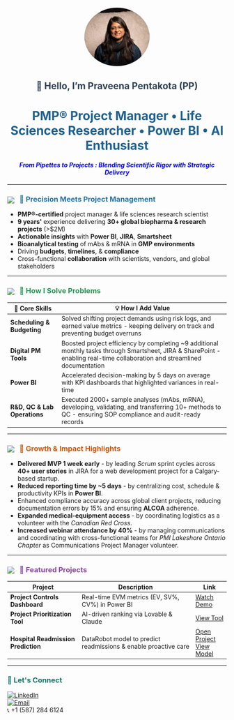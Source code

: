 <p align="center">
  <img src="./assets/headshot.jpg" alt="Praveena Headshot" width="150" style="border-radius:50%;"/>
</p>

<h2 align="center" style="color:#2E4053;">👋 Hello, I’m Praveena Pentakota (PP) </h2>

<h1 align="center" style="color:#1F618D;">
  PMP® Project Manager</strong> • Life Sciences Researcher • Power BI • AI Enthusiast 
</h1>

<h4 align="center">
  <font color="blue">
    <em>From Pipettes to Projects : Blending Scientific Rigor with Strategic Delivery</em>
  </font>
</h4>

---

<h3 style="color:#2874A6;">
  <img src="https://media.giphy.com/media/l4pTfx2qLszoacZRS/giphy.gif" width="30" style="vertical-align:middle; margin-right:8px;"/>
  🌟 Precision Meets Project Management
</h3>

- **PMP®-certified** project manager & life sciences research scientist  
- **9 years'** experience delivering **30+ global biopharma & research projects** (>$2M)  
- **Actionable insights** with **Power BI**, **JIRA**, **Smartsheet**  
- **Bioanalytical testing** of mAbs & mRNA in **GMP environments**  
- Driving **budgets**, **timelines**, & **compliance**
- Cross-functional **collaboration** with scientists, vendors, and global stakeholders

---

<h3 style="color:#239B56;">
  <img src="https://media.giphy.com/media/3o6ZsYvQf8UzCrpS16/giphy.gif" width="30" style="vertical-align:middle; margin-right:8px;"/>
  🚀 How I Solve Problems
</h3>

| 🔧 Core Skills                  | 💡 How I Add Value                          |
|---------------------------------|---------------------------------------------|
| **Scheduling & Budgeting** | Solved shifting project demands using risk logs, and earned value metrics - keeping delivery on track and preventing budget overruns |
| **Digital PM Tools**             | Boosted project efficiency by completing ~9 additional monthly tasks through Smartsheet, JIRA & SharePoint - enabling real-time collaboration and streamlined documentation |
| **Power BI**                     | Accelerated decision-making by 5 days on average with KPI dashboards that highlighted variances in real-time |
| **R&D, QC & Lab Operations**     | Executed 2000+ sample analyses (mAbs, mRNA), developing, validating, and transferring 10+ methods to QC - ensuring SOP compliance and audit-ready records |

---

<h3 style="color:#D35400;">
  <img src="https://media.giphy.com/media/xUPGcl3ijlzLm8BMBi/giphy.gif" width="30" style="vertical-align:middle; margin-right:8px;"/>
  🌱 Growth & Impact Highlights
</h3>

- **Delivered MVP 1 week early** - by leading *Scrum* sprint cycles across **40+ user stories** in JIRA for a web development project for a Calgary-based startup.  
- **Reduced reporting time by ~5 days** - by centralizing cost, schedule & productivity KPIs in **Power BI**.  
- Enhanced compliance accuracy across global client projects, reducing documentation errors by 15% and ensuring **ALCOA** adherence.   
- **Expanded medical-equipment access** - by coordinating logistics as a volunteer with the *Canadian Red Cross*.  
- **Increased webinar attendance by 40%** - by managing communications and coordinating with cross-functional teams for *PMI Lakeshore Ontario Chapter* as Communications Project Manager volunteer.

---

<h3 style="color:#8E44AD;">
  <img src="https://media.giphy.com/media/3oKIPnAiaMCws8nOsE/giphy.gif" width="30" style="vertical-align:middle; margin-right:8px;"/>
  🧪 Featured Projects
</h3>

| Project | Description | Link |
|---------|-------------|------|
| **Project Controls Dashboard** | Real-time EVM metrics (EV, SV%, CV%) in Power BI | [Watch Demo](https://www.youtube.com/watch?v=mmmx_nv9FY8&t=10s) |
| **Project Prioritization Tool** | AI-driven ranking via Lovable & Claude | [View Tool](https://claude.ai/public/artifacts/735d9f82-efdf-4826-a18f-b0fee6685fe1) |
| **Hospital Readmission Prediction** | DataRobot model to predict readmissions & enable proactive care | [Open Project](https://gemini.google.com/share/8524d0a83855) <br>[View Model](https://app.datarobot.com/applications/68a641094c8c59c39e588601/?token=0fIMRjJZ8gq2BIQ5NtbyFGDLvwu-GCjt7c6Gzlym4PU)|
---

<h3 style="color:#117A65;">🤝 Let's Connect</h3>

[![LinkedIn](https://img.shields.io/badge/LinkedIn-Praveena-blue?style=flat&logo=linkedin)](https://www.linkedin.com/in/praveenapmp/)  
[![Email](https://img.shields.io/badge/Email-praveena7p%40gmail.com-lightgrey?style=flat&logo=gmail)](mailto:praveena7p@gmail.com)  
📞 +1 (587) 284 6124
```




